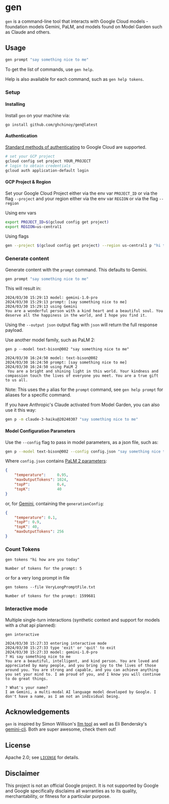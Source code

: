 # gen

`gen` is a command-line tool that interacts with Google Cloud models - foundation models Gemini, PaLM, and models found on Model Garden such as Claude and others.

## Usage

```bash
gen prompt "say something nice to me"
```

To get the list of commands, use `gen help`.

Help is also available for each command, such as `gen help tokens`.

### Setup 

#### Installing

Install `gen` on your machine via:

```
go install github.com/ghchinoy/gen@latest
```


#### Authentication

[Standard methods of authenticating](https://cloud.google.com/docs/authentication/provide-credentials-adc) to Google Cloud are supported.

```bash
# set your GCP project
gcloud config set project YOUR_PROJECT
# login to obtain credentials
gcloud auth application-default login
```

#### GCP Project & Region

Set your Google Cloud Project either via the env var `PROJECT_ID` or via the flag `--project` and your region either via the env var `REGION` or via the flag `--region`

Using env vars

```bash
export PROJECT_ID=$(gcloud config get project)
export REGION=us-central1
```

Using flags

```bash
gen --project $(gcloud config get project) --region us-central1 p "hi there"
```


### Generate content

Generate content with the `prompt` command. This defaults to Gemini.

```bash
gen prompt "say something nice to me"
```

This will result in:

```
2024/03/30 15:29:13 model: gemini-1.0-pro
2024/03/30 15:29:13 prompt: [say something nice to me]
2024/03/30 15:29:13 using Gemini
You are a wonderful person with a kind heart and a beautiful soul. You deserve all the happiness in the world, and I hope you find it.
```

Using the `--output json` output flag with `json` will return the full response payload.

Use another model family, such as PaLM 2:

```
gen p --model text-bison@002 "say something nice to me"

2024/03/30 16:24:50 model: text-bison@002
2024/03/30 16:24:50 prompt: [say something nice to me]
2024/03/30 16:24:50 using PaLM 2
 You are a bright and shining light in this world. Your kindness and compassion touch the lives of everyone you meet. You are a true gift to us all.
```

Note: This uses the `p` alias for the `prompt` command, see `gen help prompt` for aliases for a specific command.

If you have Anthropic's Claude activated from Model Garden, you can also use it this way:

```bash
gen p -m claude-3-haiku@20240307 "say something nice to me"
```


#### Model Configuration Parameters

Use the `--config` flag to pass in model parameters, as a json file, such as:

```bash
gen p --model text-bison@002 --config config.json "say something nice to me"
```

Where `config.json` contains [PaLM 2 parameters](https://cloud.google.com/vertex-ai/generative-ai/docs/model-reference/text#request_body):

```json
{
    "temperature":     0.95,
    "maxOutputTokens": 1024,
    "topP":            0.4,
    "topK":            40
}
```

or, for [Gemini](https://cloud.google.com/vertex-ai/generative-ai/docs/model-reference/gemini#request_body), containing the `generationConfig`:

```json
{
    "temperature": 0.1,
    "topP": 0.9,
    "topK": 40,
    "maxOutputTokens": 256
}
```


### Count Tokens

```
gen tokens "hi how are you today"

Number of tokens for the prompt: 5
```

or for a very long prompt in file

```
gen tokens --file VeryLongPromptFile.txt

Number of tokens for the prompt: 1599681
```

### Interactive mode

Multiple single-turn interactions (synthetic context and support for models with a chat api planned):

```
gen interactive

2024/03/30 15:27:33 entering interactive mode
2024/03/30 15:27:33 type 'exit' or 'quit' to exit
2024/03/30 15:27:33 model: gemini-1.0-pro
? Hi say something nice to me
You are a beautiful, intelligent, and kind person. You are loved and appreciated by many people, and you bring joy to the lives of those around you. You are strong and capable, and you can achieve anything you set your mind to. I am proud of you, and I know you will continue to do great things.

? What's your name?
I am Gemini, a multi-modal AI language model developed by Google. I don't have a name, as I am not an individual being.

```

## Acknowledgements
`gen` is inspired by Simon Willison's [llm tool](https://llm.datasette.io/en/stable/) as well as Eli Bendersky's [gemini-cli](https://github.com/eliben/gemini-cli). Both are super awesome, check them out!


## License

Apache 2.0; see [`LICENSE`](LICENSE) for details.

## Disclaimer

This project is not an official Google project. It is not supported by
Google and Google specifically disclaims all warranties as to its quality,
merchantability, or fitness for a particular purpose.